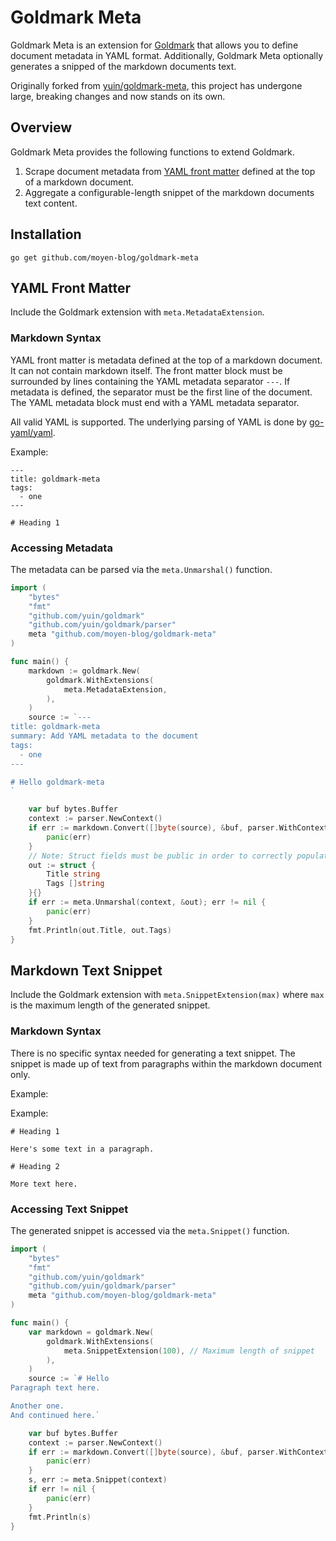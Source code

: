 # Goldmark Meta

Goldmark Meta is an extension for [Goldmark](http://github.com/yuin/goldmark) that allows you to define document metadata in YAML format. Additionally, Goldmark Meta optionally generates a snipped of the markdown documents text.

Originally forked from [yuin/goldmark-meta](http://github.com/yuin/goldmark-meta), this project has undergone large, breaking changes and now stands on its own.

## Overview

Goldmark Meta provides the following functions to extend Goldmark.

1. Scrape document metadata from [YAML front matter](https://jekyllrb.com/docs/front-matter/) defined at the top of a markdown document.
2. Aggregate a configurable-length snippet of the markdown documents text content.

## Installation

```
go get github.com/moyen-blog/goldmark-meta
```

## YAML Front Matter

Include the Goldmark extension with `meta.MetadataExtension`.

### Markdown Syntax

YAML front matter is metadata defined at the top of a markdown document. It can not contain markdown itself. The front matter block must be surrounded by lines containing the YAML metadata separator `---`. If metadata is defined, the separator must be the first line of the document. The YAML metadata block must end with a YAML metadata separator.

All valid YAML is supported. The underlying parsing of YAML is done by [go-yaml/yaml](https://github.com/go-yaml/yaml).

Example:

```
---
title: goldmark-meta
tags:
  - one
---

# Heading 1
```

### Accessing Metadata

The metadata can be parsed via the `meta.Unmarshal()` function.

```go
import (
    "bytes"
    "fmt"
    "github.com/yuin/goldmark"
    "github.com/yuin/goldmark/parser"
    meta "github.com/moyen-blog/goldmark-meta"
)

func main() {
    markdown := goldmark.New(
        goldmark.WithExtensions(
            meta.MetadataExtension,
        ),
    )
    source := `---
title: goldmark-meta
summary: Add YAML metadata to the document
tags:
  - one
---

# Hello goldmark-meta
`

    var buf bytes.Buffer
    context := parser.NewContext()
    if err := markdown.Convert([]byte(source), &buf, parser.WithContext(context)); err != nil {
        panic(err)
    }
    // Note: Struct fields must be public in order to correctly populate the data
    out := struct {
        Title string
        Tags []string
    }{}
    if err := meta.Unmarshal(context, &out); err != nil {
        panic(err)
    }
    fmt.Println(out.Title, out.Tags)
}
```

## Markdown Text Snippet

Include the Goldmark extension with `meta.SnippetExtension(max)` where `max` is the maximum length of the generated snippet.

### Markdown Syntax

There is no specific syntax needed for generating a text snippet. The snippet is made up of text from paragraphs within the markdown document only.

Example:

Example:

```
# Heading 1

Here's some text in a paragraph.

# Heading 2

More text here.
```

### Accessing Text Snippet

The generated snippet is accessed via the `meta.Snippet()` function.

```go
import (
    "bytes"
    "fmt"
    "github.com/yuin/goldmark"
    "github.com/yuin/goldmark/parser"
    meta "github.com/moyen-blog/goldmark-meta"
)

func main() {
    var markdown = goldmark.New(
        goldmark.WithExtensions(
            meta.SnippetExtension(100), // Maximum length of snippet
        ),
    )
    source := `# Hello
Paragraph text here.

Another one.
And continued here.`

    var buf bytes.Buffer
    context := parser.NewContext()
    if err := markdown.Convert([]byte(source), &buf, parser.WithContext(context)); err != nil {
        panic(err)
    }
    s, err := meta.Snippet(context)
    if err != nil {
        panic(err)
    }
    fmt.Println(s)
}
```
